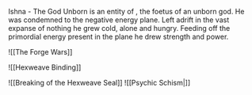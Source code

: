 Ishna - The God Unborn is an entity of , the foetus of an unborn god. He was condemned to the negative energy plane. Left adrift in the vast expanse of nothing he grew cold, alone and hungry. Feeding off the primordial energy present in the plane he drew strength and power.




![[The Forge Wars]]

![[Hexweave Binding]]

![[Breaking of the Hexweave Seal]]
 ![[Psychic Schism|]]

